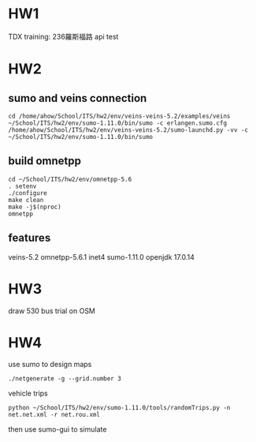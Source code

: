 # HW1
TDX training: 236羅斯福路 api test

# HW2
sumo and veins connection
-------------------------
```
cd /home/ahow/School/ITS/hw2/env/veins-veins-5.2/examples/veins
~/School/ITS/hw2/env/sumo-1.11.0/bin/sumo -c erlangen.sumo.cfg
/home/ahow/School/ITS/hw2/env/veins-veins-5.2/sumo-launchd.py -vv -c ~/School/ITS/hw2/env/sumo-1.11.0/bin/sumo
```


build omnetpp
-------------
```
cd ~/School/ITS/hw2/env/omnetpp-5.6
. setenv
./configure 
make clean
make -j$(nproc)
omnetpp
```

features
--------
veins-5.2
omnetpp-5.6.1
inet4
sumo-1.11.0
openjdk 17.0.14 

# HW3
draw 530 bus trial on OSM

# HW4
use sumo to design maps
```
./netgenerate -g --grid.number 3
```
vehicle trips
```
python ~/School/ITS/hw2/env/sumo-1.11.0/tools/randomTrips.py -n net.net.xml -r net.rou.xml
```
then use sumo-gui to simulate